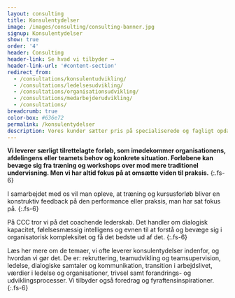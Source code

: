 ```yaml
---
layout: consulting
title: Konsulentydelser
image: /images/consulting/consulting-banner.jpg
signup: Konsulentydelser
show: true
order: '4'
header: Consulting
header-link: Se hvad vi tilbyder ⟶
header-link-url: '#content-section'
redirect_from:
  - /consultations/konsulentudvikling/
  - /consultations/ledelsesudvikling/
  - /consultations/organisationsudvikling/
  - /consultations/medarbejderudvikling/
  - /consultations/
breadcrumb: true
color-box: #636e72
permalink: /konsulentydelser
description: Vores kunder sætter pris på specialiserede og fagligt opdaterede konsulenter, som har praktisk erfaring med ledelse og det coachende lederskab. Hos os møder man en tredjepart, som ikke er en del af organisationen og netop derfor er de friske øjne og den upartiske støtte, der hjælper med at sætte retning og omsætte visioner til praksis.
---
```


**Vi leverer særligt tilrettelagte forløb, som imødekommer organisationens, afdelingens eller teamets behov og konkrete situation. Forløbene kan bevæge sig fra træning og workshops over mod mere traditionel undervisning. Men vi har altid fokus på at omsætte viden til praksis.**
{:.fs-6}

I samarbejdet med os vil man opleve, at træning og kursusforløb bliver en konstruktiv feedback på den performance eller praksis, man har sat fokus på.
{:.fs-6}

På CCC tror vi på det coachende lederskab. Det handler om dialogisk kapacitet, følelsesmæssig intelligens og evnen til at forstå og bevæge sig i organisatorisk kompleksitet og få det bedste ud af det.
{:.fs-6}

Læs her mere om de temaer, vi ofte leverer konsulentydelser indenfor, og hvordan vi gør det. De er: rekruttering, teamudvikling og teamsupervision, ledelse, dialogiske samtaler og kommunikation, transition i arbejdslivet, værdier i ledelse og organisationer, trivsel samt forandrings- og udviklingsprocesser. Vi tilbyder også foredrag og fyraftensinspirationer.
{:.fs-6}